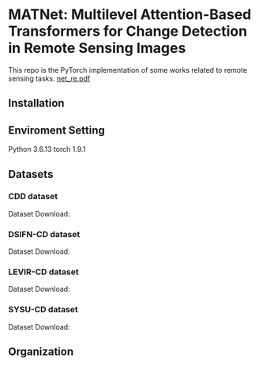 # MATNet: Multilevel Attention-Based Transformers for Change Detection in Remote Sensing Images
This repo is the PyTorch implementation of some works related to remote sensing tasks.
[net_re.pdf](https://github.com/user-attachments/files/17114675/net_re.pdf)

## Installation
## Enviroment Setting
Python 3.6.13
torch 1.9.1

## Datasets
### CDD dataset
  Dataset Download:
### DSIFN-CD dataset
  Dataset Download:
### LEVIR-CD dataset
  Dataset Download:
### SYSU-CD dataset
  Dataset Download:

## Organization

